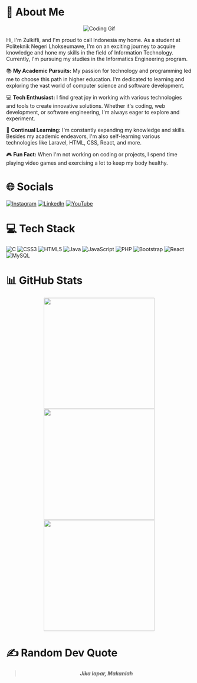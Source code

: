 # 💫 About Me
<div align="center">
  <img src="https://media.giphy.com/media/uaJLuMokII24w/giphy.gif" alt="Coding Gif" />
</div>

Hi, I'm Zulkifli, and I'm proud to call Indonesia my home. As a student at Politeknik Negeri Lhokseumawe, I'm on an exciting journey to acquire knowledge and hone my skills in the field of Information Technology. Currently, I'm pursuing my studies in the Informatics Engineering program.

📚 **My Academic Pursuits:** My passion for technology and programming led me to choose this path in higher education. I'm dedicated to learning and exploring the vast world of computer science and software development.

💻 **Tech Enthusiast:** I find great joy in working with various technologies and tools to create innovative solutions. Whether it's coding, web development, or software engineering, I'm always eager to explore and experiment.

🚀 **Continual Learning:** I'm constantly expanding my knowledge and skills. Besides my academic endeavors, I'm also self-learning various technologies like Laravel, HTML, CSS, React, and more.

🎮 **Fun Fact:** When I'm not working on coding or projects, I spend time playing video games and exercising a lot to keep my body healthy.

# 🌐 Socials
[![Instagram](https://img.shields.io/badge/Instagram-%23E4405F.svg?logo=Instagram&logoColor=white)](https://www.instagram.com/zulkiflii.i/)
[![LinkedIn](https://img.shields.io/badge/LinkedIn-%230077B5.svg?logo=linkedin&logoColor=white)](https://www.linkedin.com/in/zul-kifli-2345b624a/)
[![YouTube](https://img.shields.io/badge/YouTube-%23FF0000.svg?logo=YouTube&logoColor=white)](https://www.youtube.com/@Zoel14)

# 💻 Tech Stack
![C](https://img.shields.io/badge/c-%2300599C.svg?style=for-the-badge&logo=c&logoColor=white)
![CSS3](https://img.shields.io/badge/css3-%231572B6.svg?style=for-the-badge&logo=css3&logoColor=white)
![HTML5](https://img.shields.io/badge/html5-%23E34F26.svg?style=for-the-badge&logo=html5&logoColor=white)
![Java](https://img.shields.io/badge/java-%23ED8B00.svg?style=for-the-badge&logo=java&logoColor=white)
![JavaScript](https://img.shields.io/badge/javascript-%23323330.svg?style=for-the-badge&logo=javascript&logoColor=%23F7DF1E)
![PHP](https://img.shields.io/badge/php-%23777BB4.svg?style=for-the-badge&logo=php&logoColor=white)
![Bootstrap](https://img.shields.io/badge/bootstrap-%23563D7C.svg?style=for-the-badge&logo=bootstrap&logoColor=white)
![React](https://img.shields.io/badge/react-%2320232a.svg?style=for-the-badge&logo=react&logoColor=%2361DAFB)
![MySQL](https://img.shields.io/badge/mysql-%2300f.svg?style=for-the-badge&logo=mysql&logoColor=white)

# 📊 GitHub Stats
<div align="center">
  <img src="https://github-readme-stats.vercel.app/api/top-langs/?username=Zulkifli1409&theme=radical&hide_border=false&include_all_commits=false&count_private=true&layout=compact" width="300" />
  <img src="https://github-readme-stats.vercel.app/api?username=Zulkifli1409&theme=radical&hide_border=false&include_all_commits=false&count_private=true" width="300" />
   <img src="https://github-readme-streak-stats.herokuapp.com/?user=Zulkifli1409&theme=radical&hide_border=false" width="300" />
</div>

# ✍️ Random Dev Quote
<div align="center">
  <blockquote>
    <p><em><b>Jika lapar, Makanlah</b></em></p>
  </blockquote>
</div>

